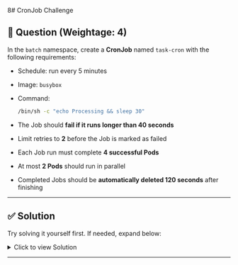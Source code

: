 8# CronJob Challenge

## 🔹 Question (Weightage: 4)

In the `batch` namespace, create a **CronJob** named `task-cron` with the following requirements:

* Schedule: run every 5 minutes
* Image: `busybox`
* Command:

  ```bash
  /bin/sh -c "echo Processing && sleep 30"
  ```
* The Job should **fail if it runs longer than 40 seconds**
* Limit retries to **2** before the Job is marked as failed
* Each Job run must complete **4 successful Pods**
* At most **2 Pods** should run in parallel
* Completed Jobs should be **automatically deleted 120 seconds** after finishing

---

## ✅ Solution

Try solving it yourself first. If needed, expand below:

<details>
<summary>Click to view Solution</summary>

```yaml
apiVersion: batch/v1
kind: Job
metadata:
  name: deadline-demo
spec:
  completions: 3
  parallelism: 2
  backoffLimit: 1
  activeDeadlineSeconds: 120   # 🔵 Job-level: whole job must finish within 120s
  template:
    spec:
      activeDeadlineSeconds: 40  # 🟢 Pod-level: each Pod killed if it runs > 40s
      containers:
      - name: test
        image: busybox
        command: ["sleep", "200"]
      restartPolicy: Never
```

</details>

---
